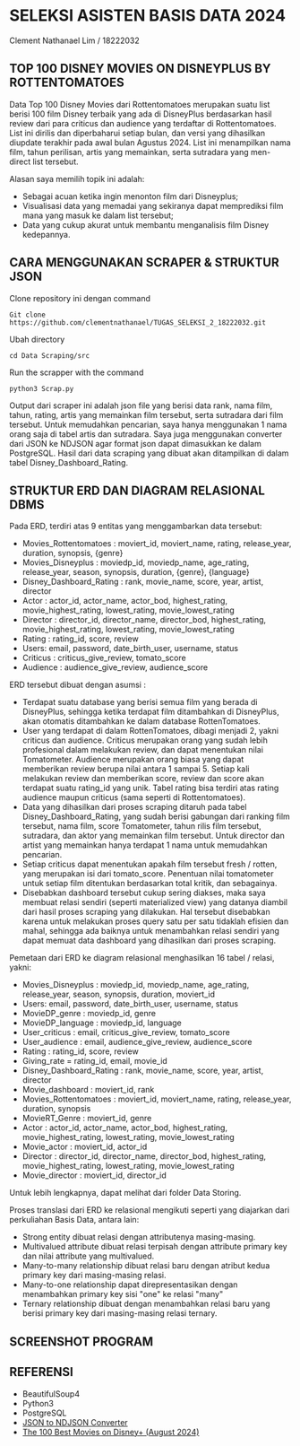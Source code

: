 # SELEKSI ASISTEN BASIS DATA 2024
Clement Nathanael Lim / 18222032

## TOP 100 DISNEY MOVIES ON DISNEYPLUS BY ROTTENTOMATOES
Data Top 100 Disney Movies dari Rottentomatoes merupakan suatu list berisi 100 film Disney terbaik yang ada di DisneyPlus berdasarkan hasil review dari para criticus dan audience yang terdaftar di Rottentomatoes. List ini dirilis dan diperbaharui setiap bulan, dan versi yang dihasilkan diupdate terakhir pada awal bulan Agustus 2024. List ini menampilkan nama film, tahun perilisan, artis yang memainkan, serta sutradara yang men-direct list tersebut.

Alasan saya memilih topik ini adalah: <br>
- Sebagai acuan ketika ingin menonton film dari Disneyplus; <br>
- Visualisasi data yang memadai yang sekiranya dapat memprediksi film mana yang masuk ke dalam list tersebut; <br>
- Data yang cukup akurat untuk membantu menganalisis film Disney kedepannya. <br>

## CARA MENGGUNAKAN SCRAPER & STRUKTUR JSON
Clone repository ini dengan command
```shell
Git clone https://github.com/clementnathanael/TUGAS_SELEKSI_2_18222032.git
```
Ubah directory 
```shell
cd Data Scraping/src
```
Run the scrapper with the command 
```shell
python3 Scrap.py
```

Output dari scraper ini adalah json file yang berisi data rank, nama film, tahun, rating, artis yang memainkan film tersebut, serta sutradara dari film tersebut. Untuk memudahkan pencarian, saya hanya menggunakan 1 nama orang saja di tabel artis dan sutradara. Saya juga menggunakan converter dari JSON ke NDJSON agar format json dapat dimasukkan ke dalam PostgreSQL. Hasil dari data scraping yang dibuat akan ditampilkan di dalam tabel Disney_Dashboard_Rating. 

## STRUKTUR ERD DAN DIAGRAM RELASIONAL DBMS
Pada ERD, terdiri atas 9 entitas yang menggambarkan data tersebut: <br>
- Movies_Rottentomatoes : moviert_id, moviert_name, rating, release_year, duration, synopsis, {genre} <br>
- Movies_Disneyplus : moviedp_id, moviedp_name, age_rating, release_year, season, synopsis, duration, {genre}, {language} <br>
- Disney_Dashboard_Rating : rank, movie_name, score, year, artist, director <br>
- Actor : actor_id, actor_name, actor_bod, highest_rating, movie_highest_rating, lowest_rating, movie_lowest_rating <br>
- Director : director_id, director_name, director_bod, highest_rating, movie_highest_rating, lowest_rating, movie_lowest_rating <br>
- Rating : rating_id, score, review <br>
- Users: email, password, date_birth_user, username, status <br>
- Criticus : criticus_give_review, tomato_score <br>
- Audience : audience_give_review, audience_score <br>

ERD tersebut dibuat dengan asumsi : <br>
- Terdapat suatu database yang berisi semua film yang berada di DisneyPlus, sehingga ketika terdapat film ditambahkan di DisneyPlus, akan otomatis ditambahkan ke dalam database RottenTomatoes. <br>
- User yang terdapat di dalam RottenTomatoes, dibagi menjadi 2, yakni criticus dan audience. Criticus merupakan orang yang sudah lebih profesional dalam melakukan review, dan dapat menentukan nilai Tomatometer. Audience merupakan orang biasa yang dapat memberikan review berupa nilai antara 1 sampai 5. Setiap kali melakukan review dan memberikan score, review dan score akan terdapat suatu rating_id yang unik. Tabel rating bisa terdiri atas rating audience maupun criticus (sama seperti di Rottentomatoes). <br>
- Data yang dihasilkan dari proses scraping ditaruh pada tabel Disney_Dashboard_Rating, yang sudah berisi gabungan dari ranking film tersebut, nama film, score Tomatometer, tahun rilis film tersebut, sutradara, dan aktor yang memainkan film tersebut. Untuk director dan artist yang memainkan hanya terdapat 1 nama untuk memudahkan pencarian. <br>
- Setiap criticus dapat menentukan apakah film tersebut fresh / rotten, yang merupakan isi dari tomato_score. Penentuan nilai tomatometer untuk setiap film ditentukan berdasarkan total kritik, dan sebagainya. <br>
- Disebabkan dashboard tersebut cukup sering diakses, maka saya membuat relasi sendiri (seperti materialized view) yang datanya diambil dari hasil proses scraping yang dilakukan. Hal tersebut disebabkan karena untuk melakukan proses query satu per satu tidaklah efisien dan mahal, sehingga ada baiknya untuk menambahkan relasi sendiri yang dapat memuat data dashboard yang dihasilkan dari proses scraping. <br>


Pemetaan dari ERD ke diagram relasional menghasilkan 16 tabel / relasi, yakni: <br>
- Movies_Disneyplus : moviedp_id, moviedp_name, age_rating, release_year, season, synopsis, duration, moviert_id <br>
- Users: email, password, date_birth_user, username, status <br>
- MovieDP_genre : moviedp_id, genre <br>
- MovieDP_language : moviedp_id, language <br>
- User_criticus : email, criticus_give_review, tomato_score <br>
- User_audience : email, audience_give_review, audience_score <br>
- Rating : rating_id, score, review <br>
- Giving_rate = rating_id, email, movie_id <br>
- Disney_Dashboard_Rating : rank, movie_name, score, year, artist, director <br>
- Movie_dashboard : moviert_id, rank <br>
- Movies_Rottentomatoes : moviert_id, moviert_name, rating, release_year, duration, synopsis <br>
- MovieRT_Genre : moviert_id, genre <br>
- Actor : actor_id, actor_name, actor_bod, highest_rating, movie_highest_rating, lowest_rating, movie_lowest_rating <br>
- Movie_actor : moviert_id, actor_id <br>
- Director : director_id, director_name, director_bod, highest_rating, movie_highest_rating, lowest_rating, movie_lowest_rating <br>
- Movie_director : moviert_id, director_id <br>

Untuk lebih lengkapnya, dapat melihat dari folder Data Storing.

Proses translasi dari ERD ke relasional mengikuti seperti yang diajarkan dari perkuliahan Basis Data, antara lain: <br>
- Strong entity dibuat relasi dengan attributenya masing-masing. <br>
- Multivalued attribute dibuat relasi terpisah dengan attribute primary key dan nilai attribute yang multivalued. <br>
- Many-to-many relationship dibuat relasi baru dengan atribut kedua primary key dari masing-masing relasi. <br>
- Many-to-one relationship dapat direpresentasikan dengan menambahkan primary key sisi "one" ke relasi "many" <br>
- Ternary relationship dibuat dengan menambahkan relasi baru yang berisi primary key dari masing-masing relasi ternary. <br>

## SCREENSHOT PROGRAM

## REFERENSI
- BeautifulSoup4
- Python3
- PostgreSQL
- [JSON to NDJSON Converter](https://konbert.com/convert/ndjson/to/json)
- [The 100 Best Movies on Disney+ (August 2024)](https://editorial.rottentomatoes.com/guide/best-disney-movies-to-watch-now/)












